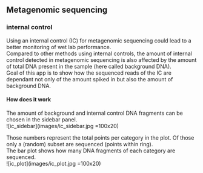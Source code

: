 ## Metagenomic sequencing
### internal control
Using an internal control (IC) for metagenomic sequencing could lead to a better monitoring of wet lab performance.  
Compared to other methods using internal controls, the amount of internal control detected in metagenomic sequencing is also affected by the amount of total DNA present in the sample (here called background DNA).  
Goal of this app is to show how the sequenced reads of the IC are dependant not only of the amount spiked in but also the amount of background DNA.  
#### How does it work
The amount of background and internal control DNA fragments can be chosen in the sidebar panel.  
![ic_sidebar](images/ic_sidebar.jpg =100x20)  

Those numbers represent the total points per category in the plot. Of those only a (random) subset are sequenced (points within ring).  
The bar plot shows how many DNA fragments of each category are sequenced.  
![ic_plot](images/ic_plot.jpg =100x20)
